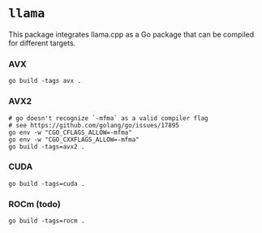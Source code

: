 # `llama`

This package integrates llama.cpp as a Go package that can be compiled for different targets.

### AVX

```shell
go build -tags avx .
```

### AVX2

```shell
# go doesn't recognize `-mfma` as a valid compiler flag
# see https://github.com/golang/go/issues/17895
go env -w "CGO_CFLAGS_ALLOW=-mfma"
go env -w "CGO_CXXFLAGS_ALLOW=-mfma"
go build -tags=avx2 .
```

### CUDA

```shell
go build -tags=cuda .
```

### ROCm (todo)

```shell
go build -tags=rocm .
```
